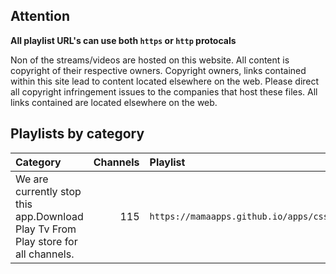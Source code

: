 ## Attention

**All playlist URL's can use both `https` or `http` protocals**

Non of the streams/videos are hosted on this website. All content is copyright of their respective owners. Copyright owners, links contained within this site lead to content located elsewhere on the web. Please direct all copyright infringement issues to the companies that host these files. All links contained are located elsewhere on the web.

## Playlists by category

<table>
	<thead>
		<tr><th align="left">Category</th><th align="right">Channels</th><th align="left">Playlist</th></tr>
	</thead>
	<tbody>
		<tr><td align="left">We are currently stop this app.Download Play Tv From Play store for all channels.</td><td align="right">115</td><td align="left"><code>https://mamaapps.github.io/apps/css/ilt.m3u</code></td></tr>
	</tbody>
</table>
